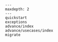 ```{include} ../../README.md
```

```{toctree}
---
maxdepth: 2
---
quickstart
exceptions
advance/index
advance/usecases/index
migrate
```
